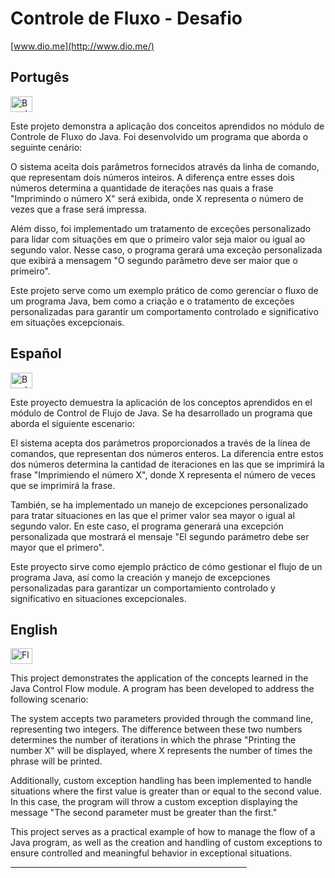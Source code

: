 # Controle de Fluxo - Desafio
[www.dio.me](http://www.dio.me/)
<!-- <br>
<br>
<hr color="grey" size=".5" width="75%" align="center">
<br> -->
## Portugês

<!-- <div style="display:flex;justify-content:center;aling-items:center;flex-direction:row;matgin-left:50px">
</div>  -->
<img src="https://logodownload.org/wp-content/uploads/2022/05/brazil-flag-bandeira-1.png" alt="Bandeira do Brasil" width="35" height="25">


Este projeto demonstra a aplicação dos conceitos aprendidos no módulo de Controle de Fluxo do Java. Foi desenvolvido um programa que aborda o seguinte cenário:

O sistema aceita dois parâmetros fornecidos através da linha de comando, que representam dois números inteiros. A diferença entre esses dois números determina a quantidade de iterações nas quais a frase "Imprimindo o número X" será exibida, onde X representa o número de vezes que a frase será impressa.

Além disso, foi implementado um tratamento de exceções personalizado para lidar com situações em que o primeiro valor seja maior ou igual ao segundo valor. Nesse caso, o programa gerará uma exceção personalizada que exibirá a mensagem "O segundo parâmetro deve ser maior que o primeiro".

Este projeto serve como um exemplo prático de como gerenciar o fluxo de um programa Java, bem como a criação e o tratamento de exceções personalizadas para garantir um comportamento controlado e significativo em situações excepcionais.

<!-- <hr color="grey" size="1" width="75%" align="center">
<br> -->
## Español

<!-- <div style="display:flex;justify-content:center;aling-items:center;flex-direction:row;matgin-left:50px">
</div> -->
<img src="https://i.pinimg.com/originals/40/b5/15/40b515ae06d9f51a35087bb2cf974245.png" alt="Bandera de España" width="35" height="25">


Este proyecto demuestra la aplicación de los conceptos aprendidos en el módulo de Control de Flujo de Java. Se ha desarrollado un programa que aborda el siguiente escenario:

El sistema acepta dos parámetros proporcionados a través de la línea de comandos, que representan dos números enteros. La diferencia entre estos dos números determina la cantidad de iteraciones en las que se imprimirá la frase "Imprimiendo el número X", donde X representa el número de veces que se imprimirá la frase.

También, se ha implementado un manejo de excepciones personalizado para tratar situaciones en las que el primer valor sea mayor o igual al segundo valor. En este caso, el programa generará una excepción personalizada que mostrará el mensaje "El segundo parámetro debe ser mayor que el primero".

Este proyecto sirve como ejemplo práctico de cómo gestionar el flujo de un programa Java, así como la creación y manejo de excepciones personalizadas para garantizar un comportamiento controlado y significativo en situaciones excepcionales.

<!-- <hr color="grey" size="1" width="75%" align="center">
<br> -->
## English

<!-- <div style="display:flex;justify-content:center;aling-items:center;flex-direction:row;matgin-left:50px">
</div> -->

<img src="https://upload.wikimedia.org/wikipedia/commons/thumb/a/a4/Flag_of_the_United_States.svg/2560px-Flag_of_the_United_States.svg.png" alt="Flag oof EE.UU" width="35" height="25">



This project demonstrates the application of the concepts learned in the Java Control Flow module. A program has been developed to address the following scenario:

The system accepts two parameters provided through the command line, representing two integers. The difference between these two numbers determines the number of iterations in which the phrase "Printing the number X" will be displayed, where X represents the number of times the phrase will be printed.

Additionally, custom exception handling has been implemented to handle situations where the first value is greater than or equal to the second value. In this case, the program will throw a custom exception displaying the message "The second parameter must be greater than the first."

This project serves as a practical example of how to manage the flow of a Java program, as well as the creation and handling of custom exceptions to ensure controlled and meaningful behavior in exceptional situations.
<hr color="grey" size="1" width="75%" align="center">
<br>
